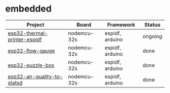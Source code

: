 # embedded

| Project | Board | Framework | Status |
| ------- | ----- | --------- | ------ |
| [esp32-thermal-printer-espidf](esp32-thermal-printer-espidf/) | nodemcu-32s | espidf, arduino | ongoing |
| [esp32-flow-gauge](esp32-flow-gauge/) | nodemcu-32s | espidf, arduino | done |
| [esp32-puzzle-box](esp32-puzzle-box/) | nodemcu-32s | espidf, arduino | done |
| [esp32-air-quality-to-statsd](esp32-air-quality-to-statsd/) | nodemcu-32s | espidf, arduino | done |
